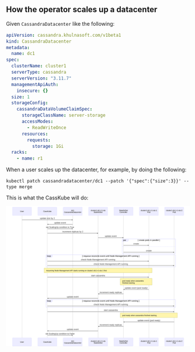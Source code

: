 ## How the operator scales up a datacenter

Given `CassandraDatacenter` like the following:

```yaml
apiVersion: cassandra.khulnasoft.com/v1beta1
kind: CassandraDatacenter
metadata:
  name: dc1
spec:
  clusterName: cluster1
  serverType: cassandra
  serverVersion: "3.11.7"
  managementApiAuth:
    insecure: {}
  size: 1
  storageConfig:
    cassandraDataVolumeClaimSpec:
      storageClassName: server-storage
      accessModes:
        - ReadWriteOnce
      resources:
        requests:
          storage: 1Gi
  racks:
    - name: r1
```

When a user scales up the datacenter, for example, by doing the following:

```
kubectl patch cassandradatacenter/dc1 --patch '{"spec":{"size":3}}' --type merge
```

This is what the CassKube will do:

![scale-up sequence diagram](./diagrams/scale-up-diagram.svg)
